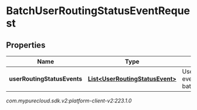 # BatchUserRoutingStatusEventRequest


## Properties

| Name | Type | Description | Notes |
| ------------ | ------------- | ------------- | ------------- |
| **userRoutingStatusEvents** | [**List&lt;UserRoutingStatusEvent&gt;**](UserRoutingStatusEvent) | UserRoutingStatus events for this batch |  [optional] |




_com.mypurecloud.sdk.v2:platform-client-v2:223.1.0_
